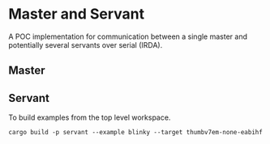 # Master and Servant

A POC implementation for communication between a single master and potentially several servants over serial (IRDA).

## Master

## Servant

To build examples from the top level workspace.

```shell
cargo build -p servant --example blinky --target thumbv7em-none-eabihf
```
